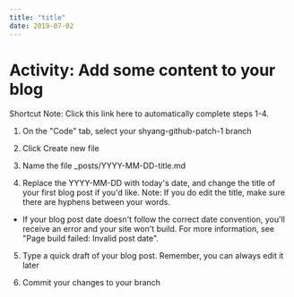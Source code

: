 ```yaml
---
title: "title"
date: 2019-07-02
---
```


# Activity: Add some content to your blog
Shortcut Note: Click this link here to automatically complete steps 1-4.

1. On the "Code" tab, select your shyang-github-patch-1 branch

2. Click Create new file

3. Name the file _posts/YYYY-MM-DD-title.md

4. Replace the YYYY-MM-DD with today's date, and change the title of your first blog post if you'd like. Note: If you do edit the title, make sure there are hyphens between your words.

  * If your blog post date doesn't follow the correct date convention, you'll receive an error and your site won't build. For more information, see "Page build failed: Invalid post date".
5. Type a quick draft of your blog post. Remember, you can always edit it later

6. Commit your changes to your branch
